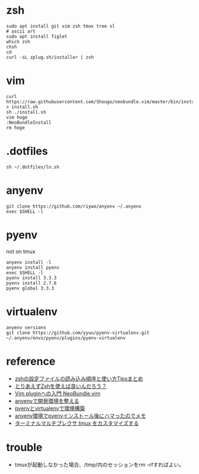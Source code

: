 # zsh
```
sudo apt install git vim zsh tmux tree sl
# ascii art
sudo apt install figlet
which zsh
chsh
cd
curl -sL zplug.sh/installer | zsh
```
# vim
```
curl https://raw.githubusercontent.com/Shougo/neobundle.vim/master/bin/install.sh > install.sh
sh ./install.sh
vim hoge
:NeoBundleInstall
rm hoge
```
# .dotfiles
```
sh ~/.dotfiles/ln.sh
```
# anyenv
```
git clone https://github.com/riywo/anyenv ~/.anyenv
exec $SHELL -l
```
# pyenv
not on tmux
```
anyenv install -l
anyenv install pyenv
exec $SHELL -l
pyenv install 3.3.3
pyenv install 2.7.6
pyenv global 3.3.3
```
# virtualenv
```
anyenv versions
git clone https://github.com/yyuu/pyenv-virtualenv.git ~/.anyenv/envs/pyenv/plugins/pyenv-virtualenv

```
# reference
* [zshの設定ファイルの読み込み順序と使い方Tipsまとめ](http://qiita.com/muran001/items/7b104d33f5ea3f75353f)
* [とりあえずZshを使えば良いんだろう？](http://qiita.com/ktr_type23/items/3eb782f98c7a5f4c60b0)
* [Vim pluginへの入門 NeoBundle.vim](http://qiita.com/okamos/items/caf5a0b19ce893a75363)
* [anyenvで開発環境を整える](http://qiita.com/luckypool/items/f1e756e9d3e9786ad9ea)
* [pyenvとvirtualenvで環境構築](http://qiita.com/Kodaira_/items/feadfef9add468e3a85b)
* [anyenv環境でpyenvインストール後にハマったのでメモ](http://qiita.com/dodo5522/items/8e9e63d8c94a70fbbbb9)
* [ターミナルマルチプレクサ tmux をカスタマイズする](http://qiita.com/b4b4r07/items/01359e8a3066d1c37edc)

# trouble
* tmuxが起動しなかった場合、/tmp/内のセッションをrm -rfすればよい。

